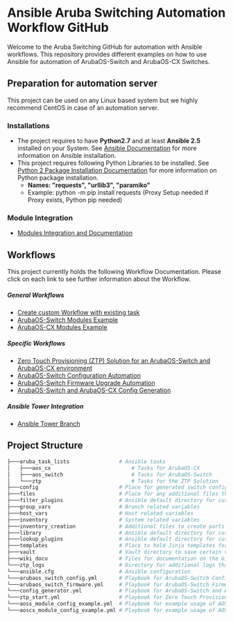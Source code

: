 # Ansible Aruba Switching Automation Workflow GitHub 
Welcome to the Aruba Switching GitHub for automation with Ansible workflows.
This repository provides different examples on how to use Ansible for automation of ArubaOS-Switch and ArubaOS-CX Switches. 

## Preparation for automation server
This project can be used on any Linux based system but we highly recommend CentOS in case of an automation server. 

### Installations
* The project requires to have **Python2.7** and at least **Ansible 2.5** installed on your System. See [Ansible Documentation](https://docs.ansible.com/ansible/latest/installation_guide/intro_installation.html) for more information on Ansible installation.
* This project requires following Python Libraries to be installed. See  [Python 2 Package Installation Documentation](https://docs.python.org/2/installing/index.html) for more information on Python package installation. 
    * **Names: "requests", "urllib3", "paramiko"**
    * Example: python -m pip install requests (Proxy Setup needed if Proxy exists, Python pip needed)

### Module Integration
* [Modules Integration and Documentation](https://github.com/aruba/aruba_switch_ansible/wiki/Module-Integration)

    
## Workflows
This project currently holds the following Workflow Documentation. Please click on each link to see further information about the Workflow.


##### General Workflows
* [Create custom Workflow with existing task](https://github.com/aruba/aruba_switch_ansible/wiki/Create-custom-Workflow-with-existing-task)
* [ArubaOS-Switch Modules Example](https://github.com/aruba/aruba_switch_ansible/wiki/ArubaOS-Switch-Modules-Examples)
* [ArubaOS-CX Modules Example](https://github.com/aruba/aruba_switch_ansible/wiki/ArubaOS-CX-Modules-Examples)


##### Specific Workflows
* [Zero Touch Provisioning (ZTP) Solution for an ArubaOS-Switch and ArubaOS-CX environment](https://github.com/aruba/aruba_switch_ansible/wiki/Zero-Touch-Provisioning-(ZTP)-Solution) 
* [ArubaOS-Switch Configuration Automation](https://github.com/aruba/aruba_switch_ansible/wiki/ArubaOS-Switch-Configuration-Automation)
* [ArubaOS-Switch Firmware Upgrade Automation](https://github.com/aruba/aruba_switch_ansible/wiki/ArubaOS-Switch-Firmware-Upgrade-Automation)
* [ArubaOS-Switch and ArubaOS-CX Config Generation](https://github.com/aruba/aruba_switch_ansible/wiki/ArubaOS-Switch-and-ArubaOS-CX-Config-Generation)

##### Ansible Tower Integration
* [Ansible Tower Branch](https://github.com/aruba/aruba_switch_ansible/tree/ansible-tower-support)


## Project Structure
```bash
├───aruba_task_lists                # Ansible tasks
│   ├───aos_cx                          # Tasks for ArubaOS-CX
│   ├───aos_switch                      # Tasks for ArubaOS-Switch
│   └───ztp                             # Tasks for the ZTP Solution
├───config                          # Place for generated switch configs
├───files                           # Place for any additional files that are used in tasks
├───filter_plugins                  # Ansible default directory for custom filter plugins
├───group_vars                      # Branch related variables 
├───host_vars                       # Host related variables
├───inventory                       # System related variables
├───inventory_creation              # Additional files to create parts of the inventory
├───library                         # Ansible default directory for custom modules
├───lookup_plugins                  # Ansible default directory for custom lookup plugins
├───templates                       # Place to hold Jinja templates for config generation
├───vault                           # Vault directory to save certain variables encrypted 
├───wiki_docu                       # Files for documentation on the GitHub Wiki
└───ztp_logs                        # Directory for additional logs that get created in the ZTP Solution
└───ansible.cfg                     # Ansible configuration
└───arubaos_switch_config.yml       # Playbook for ArubaOS-Switch Configuration Automation Workflow
└───arubaos_switch_firmware.yml     # Playbook for ArubaOS-Switch Firmware Upgrade Automation Workflow
└───config_generator.yml            # Playbook for ArubaOS-Switch and ArubaOS-CX Config Generation Workflow
└───ztp_start.yml                   # Playbook for Zero Touch Provisioning (ZTP) Solution Workflow
└───aoss_module_config_example.yml  # Playbook for example usage of AOS-Switch Modules inside this project. 
└───aoscx_module_config_example.yml # Playbook for example usage of AOS-CX Modules inside this project. 
```
  
